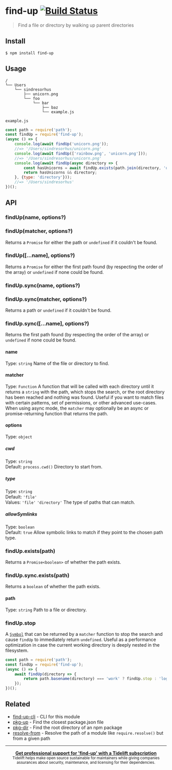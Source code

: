 # find-up [![Build Status](https://travis-ci.org/sindresorhus/find-up.svg?branch=master)](https://travis-ci.org/sindresorhus/find-up)
> Find a file or directory by walking up parent directories
## Install
```
$ npm install find-up
```
## Usage
```
/
└── Users
    └── sindresorhus
        ├── unicorn.png
        └── foo
            └── bar
                ├── baz
                └── example.js
```
`example.js`
```js
const path = require('path');
const findUp = require('find-up');
(async () => {
	console.log(await findUp('unicorn.png'));
	//=> '/Users/sindresorhus/unicorn.png'
	console.log(await findUp(['rainbow.png', 'unicorn.png']));
	//=> '/Users/sindresorhus/unicorn.png'
	console.log(await findUp(async directory => {
		const hasUnicorns = await findUp.exists(path.join(directory, 'unicorn.png'));
		return hasUnicorns && directory;
	}, {type: 'directory'}));
	//=> '/Users/sindresorhus'
})();
```
## API
### findUp(name, options?)
### findUp(matcher, options?)
Returns a `Promise` for either the path or `undefined` if it couldn't be found.
### findUp([...name], options?)
Returns a `Promise` for either the first path found (by respecting the order of the array) or `undefined` if none could be found.
### findUp.sync(name, options?)
### findUp.sync(matcher, options?)
Returns a path or `undefined` if it couldn't be found.
### findUp.sync([...name], options?)
Returns the first path found (by respecting the order of the array) or `undefined` if none could be found.
#### name
Type: `string`
Name of the file or directory to find.
#### matcher
Type: `Function`
A function that will be called with each directory until it returns a `string` with the path, which stops the search, or the root directory has been reached and nothing was found. Useful if you want to match files with certain patterns, set of permissions, or other advanced use-cases.
When using async mode, the `matcher` may optionally be an async or promise-returning function that returns the path.
#### options
Type: `object`
##### cwd
Type: `string`<br>
Default: `process.cwd()`
Directory to start from.
##### type
Type: `string`<br>
Default: `'file'`<br>
Values: `'file'` `'directory'`
The type of paths that can match.
##### allowSymlinks
Type: `boolean`<br>
Default: `true`
Allow symbolic links to match if they point to the chosen path type.
### findUp.exists(path)
Returns a `Promise<boolean>` of whether the path exists.
### findUp.sync.exists(path)
Returns a `boolean` of whether the path exists.
#### path
Type: `string`
Path to a file or directory.
### findUp.stop
A [`Symbol`](https://developer.mozilla.org/en-US/docs/Web/JavaScript/Reference/Global_Objects/Symbol) that can be returned by a `matcher` function to stop the search and cause `findUp` to immediately return `undefined`. Useful as a performance optimization in case the current working directory is deeply nested in the filesystem.
```js
const path = require('path');
const findUp = require('find-up');
(async () => {
	await findUp(directory => {
		return path.basename(directory) === 'work' ? findUp.stop : 'logo.png';
	});
})();
```
## Related
- [find-up-cli](https://github.com/sindresorhus/find-up-cli) - CLI for this module
- [pkg-up](https://github.com/sindresorhus/pkg-up) - Find the closest package.json file
- [pkg-dir](https://github.com/sindresorhus/pkg-dir) - Find the root directory of an npm package
- [resolve-from](https://github.com/sindresorhus/resolve-from) - Resolve the path of a module like `require.resolve()` but from a given path
---
<div align="center">
	<b>
		<a href="https://tidelift.com/subscription/pkg/npm-find-up?utm_source=npm-find-up&utm_medium=referral&utm_campaign=readme">Get professional support for 'find-up' with a Tidelift subscription</a>
	</b>
	<br>
	<sub>
		Tidelift helps make open source sustainable for maintainers while giving companies<br>assurances about security, maintenance, and licensing for their dependencies.
	</sub>
</div>
